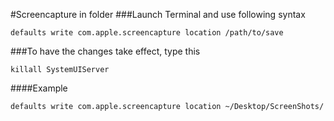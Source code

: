 #Screencapture in folder
###Launch Terminal and use following syntax
```
defaults write com.apple.screencapture location /path/to/save
```
###To have the changes take effect, type this
```
killall SystemUIServer
```

####Example
```
defaults write com.apple.screencapture location ~/Desktop/ScreenShots/
```

